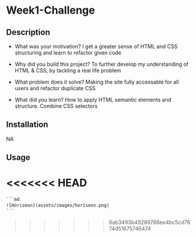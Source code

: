 # Week1-Challenge

## Description

- What was your motivation? 
	I get a greater sense of HTML and CSS structuring and learn to refactor given code

- Why did you build this project?
	To further develop my understanding of HTML & CSS, by tackling a real life problem

- What problem does it solve?
	Making the site fully accessable for all users and refactor duplicate CSS

- What did you learn?
	How to apply HTML semantic elements and structure. Combine CSS selectors

## Installation

NA

## Usage

<<<<<<< HEAD
=======
    ```md
    ![Horiseon](assets/images/horiseon.png)
    ```
>>>>>>> 6ab3493b49289788ee4bc5cd7674d51675746474
